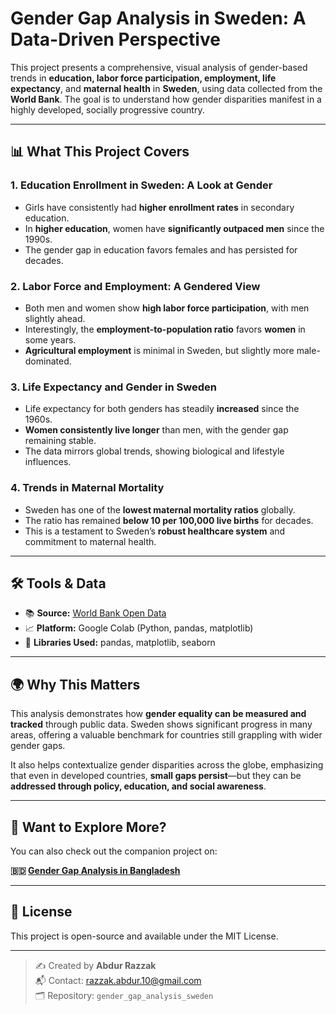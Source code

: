 # Gender Gap Analysis in Sweden: A Data-Driven Perspective

This project presents a comprehensive, visual analysis of gender-based trends in **education, labor force participation, employment, life expectancy**, and **maternal health** in **Sweden**, using data collected from the **World Bank**. The goal is to understand how gender disparities manifest in a highly developed, socially progressive country.

---

## 📊 What This Project Covers

### 1. **Education Enrollment in Sweden: A Look at Gender**
- Girls have consistently had **higher enrollment rates** in secondary education.
- In **higher education**, women have **significantly outpaced men** since the 1990s.
- The gender gap in education favors females and has persisted for decades.

### 2. **Labor Force and Employment: A Gendered View**
- Both men and women show **high labor force participation**, with men slightly ahead.
- Interestingly, the **employment-to-population ratio** favors **women** in some years.
- **Agricultural employment** is minimal in Sweden, but slightly more male-dominated.

### 3. **Life Expectancy and Gender in Sweden**
- Life expectancy for both genders has steadily **increased** since the 1960s.
- **Women consistently live longer** than men, with the gender gap remaining stable.
- The data mirrors global trends, showing biological and lifestyle influences.

### 4. **Trends in Maternal Mortality**
- Sweden has one of the **lowest maternal mortality ratios** globally.
- The ratio has remained **below 10 per 100,000 live births** for decades.
- This is a testament to Sweden’s **robust healthcare system** and commitment to maternal health.

---

## 🛠️ Tools & Data

- 📚 **Source:** [World Bank Open Data](https://data.worldbank.org/)
- 📈 **Platform:** Google Colab (Python, pandas, matplotlib)
- 🧰 **Libraries Used:** pandas, matplotlib, seaborn

---

## 🌍 Why This Matters

This analysis demonstrates how **gender equality can be measured and tracked** through public data. Sweden shows significant progress in many areas, offering a valuable benchmark for countries still grappling with wider gender gaps.

It also helps contextualize gender disparities across the globe, emphasizing that even in developed countries, **small gaps persist**—but they can be **addressed through policy, education, and social awareness**.

---

## 📌 Want to Explore More?

You can also check out the companion project on:

**🇧🇩 [Gender Gap Analysis in Bangladesh](https://github.com/Arian104/bangladesh_gender_insights/)**

---

## 📄 License

This project is open-source and available under the MIT License.

---

> ✍️ Created by **Abdur Razzak**  
> 📬 Contact: razzak.abdur.10@gmail.com  
> 🗂️ Repository: `gender_gap_analysis_sweden`
